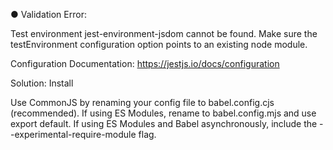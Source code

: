 

● Validation Error:

  Test environment jest-environment-jsdom cannot be found. Make sure the testEnvironment configuration option points to an existing node module.

  Configuration Documentation:
  https://jestjs.io/docs/configuration

Solution: Install 



Use CommonJS by renaming your config file to babel.config.cjs (recommended).
If using ES Modules, rename to babel.config.mjs and use export default.
If using ES Modules and Babel asynchronously, include the --experimental-require-module flag.

